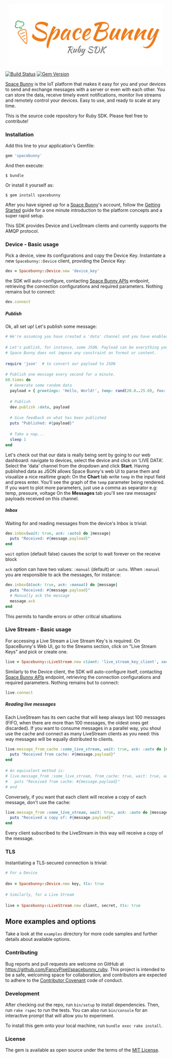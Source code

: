 <p align="center">
  <img width="480" src="assets/logo.png"/>
</p>

[![Build Status](https://travis-ci.org/space-bunny/ruby_sdk.svg)](https://travis-ci.org/space-bunny/ruby_sdk)
[![Gem Version](https://badge.fury.io/rb/space_bunny.svg)](https://badge.fury.io/rb/spacebunny)

[Space Bunny](http://spacebunny.io) is the IoT platform that makes it easy for you and your devices to send and
exchange messages with a server or even with each other. You can store the data, receive timely event notifications,
monitor live streams and remotely control your devices. Easy to use, and ready to scale at any time.

This is the source code repository for Ruby SDK.
Please feel free to contribute!

### Installation

Add this line to your application's Gemfile:

```ruby
gem 'spacebunny'
```

And then execute:

    $ bundle

Or install it yourself as:

    $ gem install spacebunny

After you have signed up for a [Space Bunny](http://spacebunny.io)'s account, follow the
[Getting Started](http://getting_started_link) guide for a one minute introduction to the platform concepts
and a super rapid setup.

This SDK provides Device and LiveStream clients and currently supports the AMQP protocol.

### Device - Basic usage

Pick a device, view its configurations and copy the Device Key. Instantiate a new `Spacebunny::Device` client,
providing the Device Key:

```ruby
dev = Spacebunny::Device.new 'device_key'
```

the SDK will auto-configure, contacting [Space Bunny APIs](http://doc.spacebunny.io/api) endpoint, retrieving the
connection configurations and required parameters. Nothing remains but to connect:

```ruby
dev.connect
```

##### Publish

Ok, all set up! Let's publish some message:

```ruby
# We're assuming you have created a 'data' channel and you have enabled it for your device

# Let's publish, for instance, some JSON. Payload can be everything you want,
# Space Bunny does not impose any constraint on format or content.

require 'json'  # to convert our payload to JSON

# Publish one message every second for a minute.
60.times do
  # Generate some random data
  payload = { greetings: 'Hello, World!', temp: rand(20.0..25.0), foo: rand(100..200) }.to_json
    
  # Publish
  dev.publish :data, payload
  
  # Give feedback on what has been published
  puts "Published: #{payload}"

  # Take a nap...
  sleep 1
end
```

Let's check out that our data is really being sent by going to our web dashboard: navigate to devices, select the
device and click on 'LIVE DATA'. Select the 'data' channel from the dropdown and click **Start**.
Having published data as JSON allows Space Bunny's web UI to parse them and visualize a nice
realtime graph: On the **Chart** tab write `temp` in the input field and press enter.
You'll see the graph of the `temp` parameter being rendered. If you want to plot more parameters,
just use a comma as separator e.g: temp, pressure, voltage
On the **Messages** tab you'll see raw messages' payloads received on this channel.

##### Inbox

Waiting for and reading messages from the device's Inbox is trivial:

```ruby
dev.inbox(wait: true, ack: :auto) do |message|
  puts "Received: #{message.payload}"
end
```

`wait` option (default false) causes the script to wait forever on the receive block

`ack` option can have two values: `:manual` (default) or `:auto`. When `:manual` you are responsible to ack the messages,
for instance:

```ruby
dev.inbox(block: true, ack: :manual) do |message|
  puts "Received: #{message.payload}"
  # Manually ack the message
  message.ack
end
```
This permits to handle errors or other critical situations

### Live Stream - Basic usage

For accessing a Live Stream a Live Stream Key's is required. On SpaceBunny's Web UI, go to the Streams section,
click on "Live Stream Keys" and pick or create one.

```ruby
live = Spacebunny::LiveStream.new client: 'live_stream_key_client', secret: 'live_stream_key_secret'
```

Similarly to the Device client, the SDK will auto-configure itself, contacting [Space Bunny APIs](http://doc.spacebunny.io/api)
endpoint, retrieving the connection configurations and required parameters. Nothing remains but to connect:

```ruby
live.connect
```

##### Reading live messages

Each LiveStream has its own cache that will keep always last 100 messages (FIFO, when there are more than 100 messages,
the oldest ones get discarded). If you want to consume messages in a parallel way, you shoul use the cache and connect
 as many LiveStream clients as you need: this way messages will be equally distributed to clients.

```ruby
live.message_from_cache :some_live_stream, wait: true, ack: :auto do |message|
  puts "Received from cache: #{message.payload}"
end

# An equivalent method is:
# live.message_from :some_live_stream, from_cache: true, wait: true, ack: :auto do |message|
#   puts "Received from cache: #{message.payload}"
# end
```

Conversely, if you want that each client will receive a copy of each message, don't use the cache:

```ruby
live.message_from :some_live_stream, wait: true, ack: :auto do |message|
  puts "Received a copy of: #{message.payload}"
end
```

Every client subscribed to the LiveStream in this way will receive a copy of the message.

### TLS

Instantiating a TLS-secured connection is trivial:

```ruby
# For a Device

dev = Spacebunny::Device.new key, tls: true

# Similarly, for a Live Stream

live = Spacebunny::LiveStream.new client, secret, tls: true
```

## More examples and options

Take a look at the ```examples``` directory for more code samples and further details about available options.


### Contributing

Bug reports and pull requests are welcome on GitHub at https://github.com/FancyPixel/spacebunny_ruby.
This project is intended to be a safe, welcoming space for collaboration, and contributors are expected to adhere
to the [Contributor Covenant](contributor-covenant.org) code of conduct.

### Development

After checking out the repo, run `bin/setup` to install dependencies. Then, run `rake rspec` to run the tests.
You can also run `bin/console` for an interactive prompt that will allow you to experiment.

To install this gem onto your local machine, run `bundle exec rake install`.

### License

The gem is available as open source under the terms of the [MIT License](http://opensource.org/licenses/MIT).
